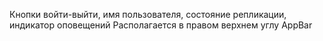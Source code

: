 Кнопки войти-выйти, имя пользователя, состояние репликации, индикатор оповещений
Располагается в правом верхнем углу AppBar
